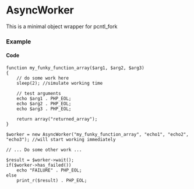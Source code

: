 # AsyncWorker
This is a minimal object wrapper for pcntl_fork

### Example

#### Code

```
function my_funky_function_array($arg1, $arg2, $arg3)
{
    // do some work here
    sleep(2); //simulate working time

    // test arguments
    echo $arg1 . PHP_EOL;
    echo $arg2 . PHP_EOL;
    echo $arg3 . PHP_EOL;

    return array("returned_array");
}

$worker = new AsyncWorker("my_funky_function_array", "echo1", "echo2", "echo3"); //will start working immediately

// ... Do some other work ...

$result = $worker->wait();
if($worker->has_failed())
    echo "FAILURE" . PHP_EOL;
else
    print_r($result) . PHP_EOL;
    
```
